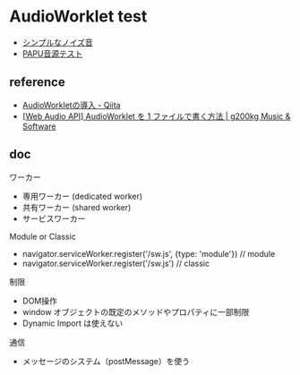# AudioWorklet test

- [シンプルなノイズ音](https://code4fukui.github.io/audioworklet-test/noise.html)
- [PAPU音源テスト](https://code4fukui.github.io/audioworklet-test/papu.html)

## reference

- [AudioWorkletの導入 - Qiita](https://qiita.com/ryoyakawai/items/1160586653330ccbf4a4)
- [[Web Audio API] AudioWorklet を 1 ファイルで書く方法 | g200kg Music & Software](https://www.g200kg.com/archives/2019/01/audioworklet-1.html)

## doc

ワーカー
- 専用ワーカー (dedicated worker)
- 共有ワーカー (shared worker)
- サービスワーカー

Module or Classic
- navigator.serviceWorker.register('/sw.js', {type: 'module'}) // module
- navigator.serviceWorker.register('/sw.js') // classic

制限
- DOM操作
- window オブジェクトの既定のメソッドやプロパティに一部制限
- Dynamic Import は使えない

通信
- メッセージのシステム（postMessage）を使う
